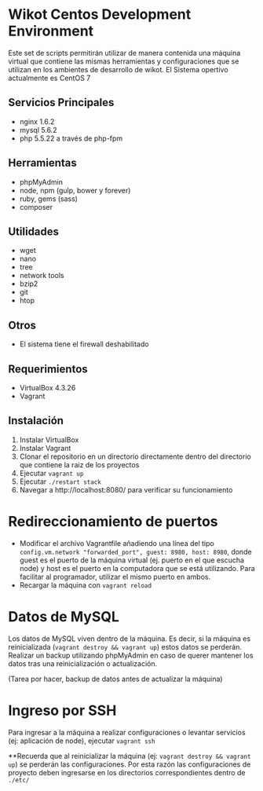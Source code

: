 # Wikot Centos Development Environment

Este set de scripts permitirán utilizar de manera contenida una máquina virtual
que contiene las mismas herramientas y configuraciones que se utilizan en los
ambientes de desarrollo de wikot. El Sistema opertivo actualmente es CentOS 7

## Servicios Principales

+ nginx 1.6.2
+ mysql 5.6.2
+ php 5.5.22 a través de php-fpm

## Herramientas

+ phpMyAdmin
+ node, npm (gulp, bower y forever)
+ ruby, gems (sass)
+ composer

## Utilidades

+ wget
+ nano
+ tree
+ network tools
+ bzip2
+ git
+ htop

## Otros

+ El sistema tiene el firewall deshabilitado

## Requerimientos

+ VirtualBox 4.3.26
+ Vagrant

## Instalación

1. Instalar VirtualBox
2. Instalar Vagrant
3. Clonar el repositorio en un directorio directamente dentro del directorio que contiene la raiz de los proyectos
4. Ejecutar ```vagrant up```
5. Ejecutar ```./restart stack```
6. Navegar a http://localhost:8080/ para verificar su funcionamiento

# Redireccionamiento de puertos

+ Modificar el archivo Vagrantfile añadiendo una línea del tipo ```config.vm.network "forwarded_port", guest: 8980, host: 8980```, donde guest es el puerto de la máquina virtual (ej. puerto en el que escucha node) y host es el puerto en la computadora que se está utilizando. Para facilitar al programador, utilizar el mismo puerto en ambos.
+ Recargar la máquina con ```vagrant reload```

# Datos de MySQL

Los datos de MySQL viven dentro de la máquina. Es decir, si la máquina es reinicializada (```vagrant destroy && vagrant up```) estos datos se perderán. Realizar un backup utilizando phpMyAdmin en caso de querer mantener los datos tras una reinicialización o actualización.

(Tarea por hacer, backup de datos antes de actualizar la máquina)

# Ingreso por SSH

Para ingresar a la máquina a realizar configuraciones o levantar servicios (ej: aplicación de node), ejecutar ```vagrant ssh```

**Recuerda que al reinicializar la máquina (ej: ```vagrant destroy && vagrant up```) se perderán las configuraciones. Por esta razón las configuraciones de proyecto deben ingresarse en los directorios correspondientes dentro de ```./etc/```